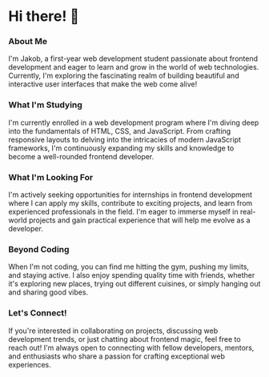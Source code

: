 # Hi there! 👋
### About Me
I'm Jakob, a first-year web development student passionate about frontend development and eager to learn and grow in the world of web technologies. Currently, I'm exploring the fascinating realm of building beautiful and interactive user interfaces that make the web come alive!

### What I'm Studying
I'm currently enrolled in a web development program where I'm diving deep into the fundamentals of HTML, CSS, and JavaScript. From crafting responsive layouts to delving into the intricacies of modern JavaScript frameworks, I'm continuously expanding my skills and knowledge to become a well-rounded frontend developer.

### What I'm Looking For
I'm actively seeking opportunities for internships in frontend development where I can apply my skills, contribute to exciting projects, and learn from experienced professionals in the field. I'm eager to immerse myself in real-world projects and gain practical experience that will help me evolve as a developer.

### Beyond Coding
When I'm not coding, you can find me hitting the gym, pushing my limits, and staying active. I also enjoy spending quality time with friends, whether it's exploring new places, trying out different cuisines, or simply hanging out and sharing good vibes.

### Let's Connect!
If you're interested in collaborating on projects, discussing web development trends, or just chatting about frontend magic, feel free to reach out! I'm always open to connecting with fellow developers, mentors, and enthusiasts who share a passion for crafting exceptional web experiences.
